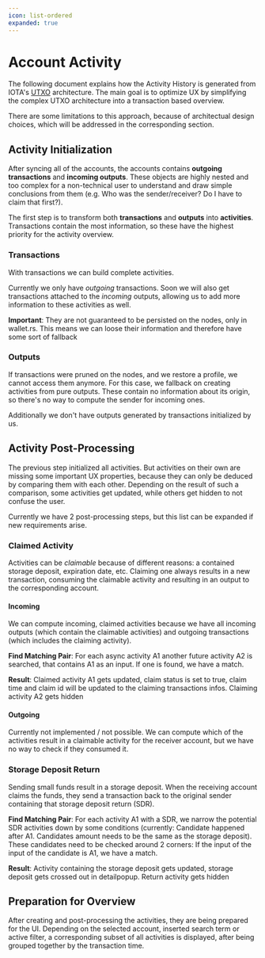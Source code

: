 ```yaml
---
icon: list-ordered
expanded: true
---
```


# Account Activity

The following document explains how the Activity History is generated from IOTA's [UTXO](https://wiki.iota.org/IOTA-2.0-Research-Specifications/5.1UTXO) architecture. The main goal is to optimize UX by simplifying the complex UTXO architecture into a transaction based overview.

There are some limitations to this approach, because of architectual design choices, which will be addressed in the corresponding section.

## Activity Initialization

After syncing all of the accounts, the accounts contains **outgoing transactions** and **incoming outputs**. These objects are highly nested and too complex for a non-technical user to understand and draw simple conclusions from them (e.g. Who was the sender/receiver? Do I have to claim that first?).

The first step is to transform both **transactions** and **outputs** into **activities**. Transactions contain the most information, so these have the highest priority for the activity overview.

### Transactions

With transactions we can build complete activities.

Currently we only have _outgoing_ transactions. Soon we will also get transactions attached to the _incoming_ outputs, allowing us to add more information to these activities as well.

**Important**: They are not guaranteed to be persisted on the nodes, only in wallet.rs. This means we can loose their information and therefore have some sort of fallback

### Outputs

If transactions were pruned on the nodes, and we restore a profile, we cannot access them anymore. For this case, we fallback on creating activities from pure outputs. These contain no information about its origin, so there's no way to compute the sender for incoming ones.

Additionally we don't have outputs generated by transactions initialized by us.

## Activity Post-Processing

The previous step initialized all activities. But activities on their own are missing some important UX properties, because they can only be deduced by comparing them with each other. Depending on the result of such a comparison, some activities get updated, while others get hidden to not confuse the user.

Currently we have 2 post-processing steps, but this list can be expanded if new requirements arise.

### Claimed Activity

Activities can be _claimable_ because of different reasons: a contained storage deposit, expiration date, etc. Claiming one always results in a new transaction, consuming the claimable activity and resulting in an output to the corresponding account.

#### Incoming

We can compute incoming, claimed activities because we have all incoming outputs (which contain the claimable activities) and outgoing transactions (which includes the claiming activity).

**Find Matching Pair**: For each async activity A1 another future activity A2 is searched, that contains A1 as an input. If one is found, we have a match.

**Result**: Claimed activity A1 gets updated, claim status is set to true, claim time and claim id will be updated to the claiming transactions infos. Claiming activity A2 gets hidden

#### Outgoing

Currently not implemented / not possible. We can compute which of the activities result in a claimable activity for the receiver account, but we have no way to check if they consumed it.

### Storage Deposit Return

Sending small funds result in a storage deposit. When the receiving account claims the funds, they send a transaction back to the original sender containing that storage deposit return (SDR).

**Find Matching Pair**: For each activity A1 with a SDR, we narrow the potential SDR activities down by some conditions (currently: Candidate happened after A1. Candidates amount needs to be the same as the storage deposit). These candidates need to be checked around 2 corners: If the input of the input of the candidate is A1, we have a match.

**Result**: Activity containing the storage deposit gets updated, storage deposit gets crossed out in detailpopup. Return activity gets hidden

## Preparation for Overview

After creating and post-processing the activities, they are being prepared for the UI. Depending on the selected account, inserted search term or active filter, a corresponding subset of all activities is displayed, after being grouped together by the transaction time.
